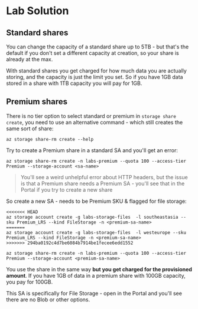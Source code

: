 # Lab Solution

## Standard shares

You can change the capacity of a standard share up to 5TB - but that's the default if you don't set a different capacity at creation, so your share is already at the max.

With standard shares you get charged for how much data you are actually storing, and the capacity is just the limit you set. So if you have 1GB data stored in a share with 1TB capacity you will pay for 1GB.

## Premium shares

There is no tier option to select standard or premium in `storage share create`, you need to use an alternative command - which still creates the same sort of share:

```
az storage share-rm create --help
```

Try to create a Premium share in a standard SA and you'll get an error:

```
az storage share-rm create -n labs-premium --quota 100 --access-tier Premium --storage-account <sa-name>
```

> You'll see a weird unhelpful error about HTTP headers, but the issue is that a Premium share needs a Premium SA - you'll see that in the Portal if you try to create a new share

So create a new SA - needs to be Premium SKU & flagged for file storage:

```
<<<<<<< HEAD
az storage account create -g labs-storage-files  -l southeastasia --sku Premium_LRS --kind FileStorage -n <premium-sa-name>
=======
az storage account create -g labs-storage-files  -l westeurope --sku Premium_LRS --kind FileStorage -n <premium-sa-name>
>>>>>>> 294ba0192c4d7be6084b7914be1fecee6edd1552

az storage share-rm create -n labs-premium --quota 100 --access-tier Premium --storage-account <premium-sa-name>
```

You use the share in the same way **but you get charged for the provisioned amount**. If you have 1GB of data in a premium share with 100GB capacity, you pay for 100GB. 

This SA is specifically for File Storage - open in the Portal and you'll see there are no Blob or other options.